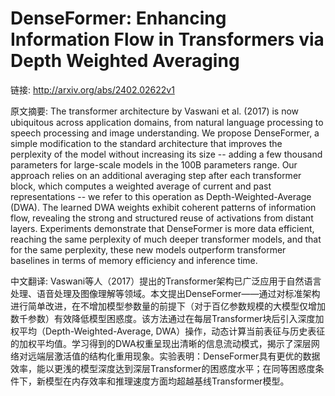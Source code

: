 # DenseFormer: Enhancing Information Flow in Transformers via Depth Weighted Averaging

链接: http://arxiv.org/abs/2402.02622v1

原文摘要:
The transformer architecture by Vaswani et al. (2017) is now ubiquitous
across application domains, from natural language processing to speech
processing and image understanding. We propose DenseFormer, a simple
modification to the standard architecture that improves the perplexity of the
model without increasing its size -- adding a few thousand parameters for
large-scale models in the 100B parameters range. Our approach relies on an
additional averaging step after each transformer block, which computes a
weighted average of current and past representations -- we refer to this
operation as Depth-Weighted-Average (DWA). The learned DWA weights exhibit
coherent patterns of information flow, revealing the strong and structured
reuse of activations from distant layers. Experiments demonstrate that
DenseFormer is more data efficient, reaching the same perplexity of much deeper
transformer models, and that for the same perplexity, these new models
outperform transformer baselines in terms of memory efficiency and inference
time.

中文翻译:
Vaswani等人（2017）提出的Transformer架构已广泛应用于自然语言处理、语音处理及图像理解等领域。本文提出DenseFormer——通过对标准架构进行简单改进，在不增加模型参数量的前提下（对于百亿参数规模的大模型仅增加数千参数）有效降低模型困惑度。该方法通过在每层Transformer块后引入深度加权平均（Depth-Weighted-Average, DWA）操作，动态计算当前表征与历史表征的加权平均值。学习得到的DWA权重呈现出清晰的信息流动模式，揭示了深层网络对远端层激活值的结构化重用现象。实验表明：DenseFormer具有更优的数据效率，能以更浅的模型深度达到深层Transformer的困惑度水平；在同等困惑度条件下，新模型在内存效率和推理速度方面均超越基线Transformer模型。
